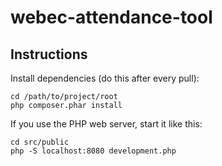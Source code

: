 # webec-attendance-tool

## Instructions

Install dependencies (do this after every pull):

    cd /path/to/project/root
    php composer.phar install

If you use the PHP web server, start it like this:

    cd src/public
    php -S localhost:8080 development.php
